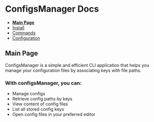 # ConfigsManager Docs

* **[Main Page](index.html)**
* [Install](installation.html)
* [Commands](commands.html)
* [Configuration](cm_configuration.html)


## Main Page
ConfigsManager is a simple and efficient CLI application that helps you 
manage your configuration files by associating keys with file paths.


### With configsManager, you can:
- Manage configs 
- Retrieve config paths by keys
- View content of config files
- List all stored config keys
- Open config files in your preferred editor



